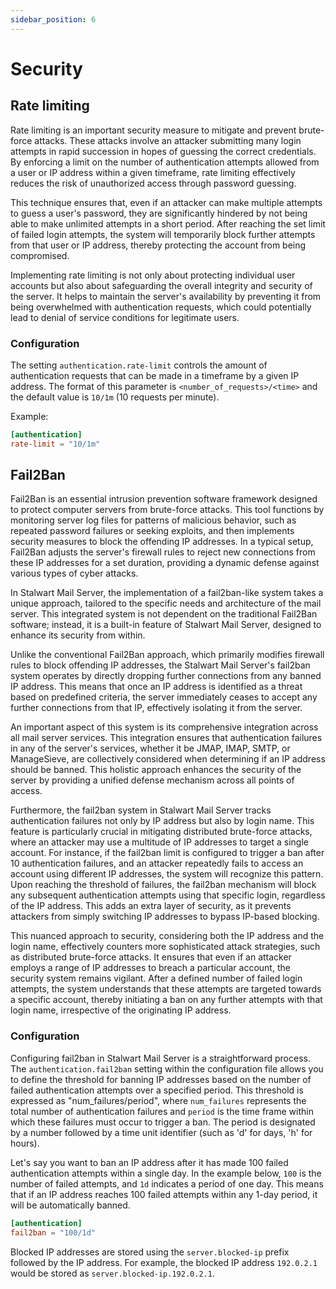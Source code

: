 ```yaml
---
sidebar_position: 6
---
```


# Security

## Rate limiting

Rate limiting is an important security measure to mitigate and prevent brute-force attacks. These attacks involve an attacker submitting many login attempts in rapid succession in hopes of guessing the correct credentials. By enforcing a limit on the number of authentication attempts allowed from a user or IP address within a given timeframe, rate limiting effectively reduces the risk of unauthorized access through password guessing.

This technique ensures that, even if an attacker can make multiple attempts to guess a user's password, they are significantly hindered by not being able to make unlimited attempts in a short period. After reaching the set limit of failed login attempts, the system will temporarily block further attempts from that user or IP address, thereby protecting the account from being compromised.

Implementing rate limiting is not only about protecting individual user accounts but also about safeguarding the overall integrity and security of the server. It helps to maintain the server's availability by preventing it from being overwhelmed with authentication requests, which could potentially lead to denial of service conditions for legitimate users.

### Configuration

The setting ``authentication.rate-limit`` controls the amount of authentication requests that can be made in a timeframe by a given IP address. The format of this parameter is ``<number_of_requests>/<time>`` and the default value is ``10/1m`` (10 requests per minute).

Example:

```toml
[authentication]
rate-limit = "10/1m"
```

## Fail2Ban

Fail2Ban is an essential intrusion prevention software framework designed to protect computer servers from brute-force attacks. This tool functions by monitoring server log files for patterns of malicious behavior, such as repeated password failures or seeking exploits, and then implements security measures to block the offending IP addresses. In a typical setup, Fail2Ban adjusts the server's firewall rules to reject new connections from these IP addresses for a set duration, providing a dynamic defense against various types of cyber attacks.

In Stalwart Mail Server, the implementation of a fail2ban-like system takes a unique approach, tailored to the specific needs and architecture of the mail server. This integrated system is not dependent on the traditional Fail2Ban software; instead, it is a built-in feature of Stalwart Mail Server, designed to enhance its security from within.

Unlike the conventional Fail2Ban approach, which primarily modifies firewall rules to block offending IP addresses, the Stalwart Mail Server's fail2ban system operates by directly dropping further connections from any banned IP address. This means that once an IP address is identified as a threat based on predefined criteria, the server immediately ceases to accept any further connections from that IP, effectively isolating it from the server.

An important aspect of this system is its comprehensive integration across all mail server services. This integration ensures that authentication failures in any of the server's services, whether it be JMAP, IMAP, SMTP, or ManageSieve, are collectively considered when determining if an IP address should be banned. This holistic approach enhances the security of the server by providing a unified defense mechanism across all points of access.

Furthermore, the fail2ban system in Stalwart Mail Server tracks authentication failures not only by IP address but also by login name. This feature is particularly crucial in mitigating distributed brute-force attacks, where an attacker may use a multitude of IP addresses to target a single account. For instance, if the fail2ban limit is configured to trigger a ban after 10 authentication failures, and an attacker repeatedly fails to access an account using different IP addresses, the system will recognize this pattern. Upon reaching the threshold of failures, the fail2ban mechanism will block any subsequent authentication attempts using that specific login, regardless of the IP address. This adds an extra layer of security, as it prevents attackers from simply switching IP addresses to bypass IP-based blocking. 

This nuanced approach to security, considering both the IP address and the login name, effectively counters more sophisticated attack strategies, such as distributed brute-force attacks. It ensures that even if an attacker employs a range of IP addresses to breach a particular account, the security system remains vigilant. After a defined number of failed login attempts, the system understands that these attempts are targeted towards a specific account, thereby initiating a ban on any further attempts with that login name, irrespective of the originating IP address.

### Configuration

Configuring fail2ban in Stalwart Mail Server is a straightforward process. The `authentication.fail2ban` setting within the configuration file allows you to define the threshold for banning IP addresses based on the number of failed authentication attempts over a specified period. This threshold is expressed as "num_failures/period", where `num_failures` represents the total number of authentication failures and `period` is the time frame within which these failures must occur to trigger a ban. The period is designated by a number followed by a time unit identifier (such as 'd' for days, 'h' for hours).

Let's say you want to ban an IP address after it has made 100 failed authentication attempts within a single day. In the example below, `100` is the number of failed attempts, and `1d` indicates a period of one day. This means that if an IP address reaches 100 failed attempts within any 1-day period, it will be automatically banned.

```toml
[authentication]
fail2ban = "100/1d"
```

Blocked IP addresses are stored using the `server.blocked-ip` prefix followed by the IP address. For example, the blocked IP address `192.0.2.1` would be stored as `server.blocked-ip.192.0.2.1`.

